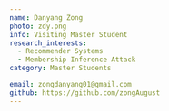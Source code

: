 ```yaml
---
name: Danyang Zong
photo: zdy.png
info: Visiting Master Student
research_interests:
  - Recommender Systems
  - Membership Inference Attack
category: Master Students

email: zongdanyang01@gmail.com
github: https://github.com/zongAugust
---
```

